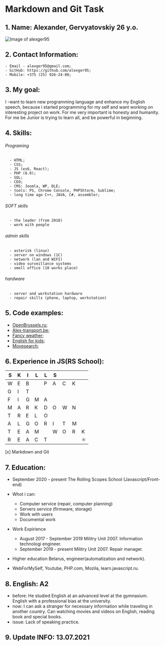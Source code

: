 # Markdown and Git Task

## 1. Name: Alexander, Gervyatovskiy 26 y.o.

![Image of alexger95](https://alexger95.github.io/rsschool-cv/alex.jpg)
  
## 2. Contact Information: 
    - Email - alexger95@gmail.com;
    - GitHub: https://github.com/alexger95;
    - Mobile: +375 (25) 926-24-00;
    
## 3. My goal:
I -want to learn new programming language and enhance my English speech, because i started programming for my self and want working on interesting project on work.
For me very important is honesty and humanity.
For me be Junior is trying to learn all, and be powerful in beginning.

## 4. Skills: 
  ###### Programing
      - HTML;
      - CSS;
      - JS (es6, React);
      - PHP (8.0);
      - SQL;
      - CEO;
      - CMS: Joomla, WP, DLE;
      - tools: PS, Chrome Console, PHPShtorm, Sublime;
      - long time ago C++, JAVA, C#, assembler;
  ###### SOFT skills
      - the leader (from 2018)
      - work with people
  ###### admin skills
      - asterisk (linux)
      - server on windows (1C)
      - network (lan and WIFI)
      - video surveillance systems
      - smoll office (10 works place)
  ###### hardware
      - server and workstation hardware
      - repair skills (phone, laptop, workstation)      


## 5. Code examples: 
* [OpenBrussels.ru](http://openbrussels.ru/);
* [Alex-transport.be](https://www.alex-transport.be/);
* [Fancy weather](https://alexger95-fancy-weather.netlify.app/);
* [English for kids](https://alexger95-english-for-kids.netlify.app/);
* [Movesearch](https://alexger95-movesearch.netlify.app/);

## 6. Experience in JS(RS School): 
| S | K | I | L | L | S |   |   |   |
|---|---|---|---|---|---|---|---|---|
| W | E | B |   | P | A | C | K |   |
| G | I | T |   |   |   |   |   |   |
| F | I | G | M | A |   |   |   |   |
| M | A | R | K | D | O | W | N |   |
| T | R | E | L | O |   |   |   |   |
| A | L | G | O | R | I | T | M |   |
| T | E | A | M |   | W | O | R | K |
| R | E | A | C | T |   |   |   | :atom_symbol: |

[x] Markdown and Git

## 7. Education:
  * September 2020 - present
    The Rolling Scopes School (Javascript/Front-end)  
    
  * Whot i can: 
    * Computer service (repair, computer planning) 
    * Servers service (firmware, storage) 
    * Work with users 
    * Documental work
    
  * Work Expirience
    * August 2017 - September 2019
    Militry Unit 2007. 
    Information technologi engineer.
    * September 2019 - present
    Militry Unit 2007. 
    Repair manager.

  * Higher education Belarus, engineer(automatization and network).
  * WebForMySelf, Youtube, PHP.com, Mozila, learn.javascript.ru.

## 8. English: A2
  * before: 
  He studied English at an advanced level at the gymnasium.
  English with a professional bias at the university.
  * now: 
  I can ask a stranger for necessary information while traveling in another country.
  Can watching movies and videos on English, reading book and special books.
  * issue: 
  Lack of speaking practice.

## 9. Update INFO: 13.07.2021
